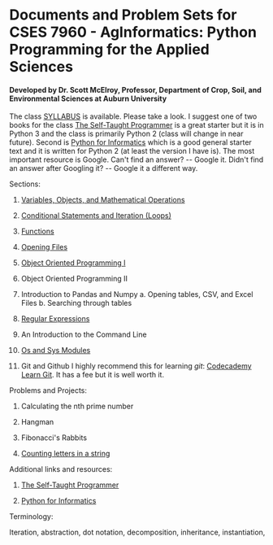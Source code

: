 # Documents and Problem Sets for CSES 7960 - AgInformatics: Python Programming for the Applied Sciences

#### Developed by Dr. Scott McElroy, Professor, Department of Crop, Soil, and Environmental Sciences at Auburn University

The class [SYLLABUS](https://github.com/mcelrjo/AgInformatics/blob/master/AginformaticsClassSyllabus2018.docx) is available.  Please take a look.  I suggest one of two books for the class [The Self-Taught Programmer](https://www.amazon.com/Self-Taught-Programmer-Definitive-Programming-Professionally-ebook/dp/B01M01YDQA/ref=sr_1_1?ie=UTF8&qid=1525742659&sr=8-1&keywords=the+self+taught+programmer) is a great starter but it is in Python 3 and the class is primarily Python 2 (class will change in near future).  Second is [Python for Informatics](https://www.amazon.com/Python-Informatics-Exploring-Information-ebook/dp/B00K0O8HFQ/ref=sr_1_3?s=digital-text&ie=UTF8&qid=1525742737&sr=1-3&keywords=python+for+informatics) which is a good general starter text and it is written for Python 2 (at least the version I have is). The most important resource is Google.  Can't find an answer? -- Google it.  Didn't find an answer after Googling it? -- Google it a different way.

Sections:

1.  [Variables, Objects, and Mathematical Operations](https://github.com/mcelrjo/AgInformatics/blob/master/variables.md)

2.  [Conditional Statements and Iteration (Loops)](https://github.com/mcelrjo/AgInformatics/blob/master/conditionalIteration.md)

3.  [Functions](https://github.com/mcelrjo/AgInformatics/blob/master/functions.md)

4.  [Opening Files](https://github.com/mcelrjo/AgInformatics/blob/master/lectureTopics/openFiles.md)

5.  [Object Oriented Programming I](https://github.com/mcelrjo/AgInformatics/blob/master/lectureTopics/oopI.md)

6.  Object Oriented Programming II

7.  Introduction to Pandas and Numpy
	a.  Opening tables, CSV, and Excel Files 
	b.  Searching through tables

8.  [Regular Expressions](https://github.com/mcelrjo/AgInformatics/blob/master/lectureTopics/regularExpressions.md)

9.  An Introduction to the Command Line

10.  [Os and Sys Modules](https://github.com/mcelrjo/AgInformatics/blob/master/lectureTopics/osSys.md)

11.  Git and Github
	I highly recommend this for learning _git_:  [Codecademy Learn Git](https://www.codecademy.com/learn/learn-git).  It has a fee but it is well worth it.



Problems and Projects:

1.  Calculating the nth prime number

2.  Hangman

3.  Fibonacci's Rabbits

4.  [Counting letters in a string](https://github.com/mcelrjo/AgInformatics/blob/master/practiceAssignments/countingLetters.txt)


Additional links and resources:

1.  [The Self-Taught Programmer](https://www.amazon.com/Self-Taught-Programmer-Definitive-Programming-Professionally-ebook/dp/B01M01YDQA/ref=sr_1_1?ie=UTF8&qid=1525742659&sr=8-1&keywords=the+self+taught+programmer)

2.  [Python for Informatics](https://www.amazon.com/Python-Informatics-Exploring-Information-ebook/dp/B00K0O8HFQ/ref=sr_1_3?s=digital-text&ie=UTF8&qid=1525742737&sr=1-3&keywords=python+for+informatics)




Terminology:

Iteration, abstraction, dot notation, decomposition, inheritance, instantiation, 